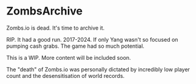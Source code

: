 # ZombsArchive

Zombs.io is dead. It's time to archive it.

RIP. It had a good run. 2017-2024. If only Yang wasn't so focused on pumping cash grabs. The game had so much potential.

This is a WIP. More content will be included soon.

The "death" of Zombs.io was personally dictated by incredibly low player count and the desensitisation of world records.
